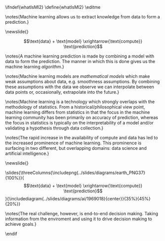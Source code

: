 \ifndef{whatIsMl2}
\define{whatIsMl2}
\editme

\notes{Machine learning allows us to extract knowledge from data to
form a prediction.}

\newslide{}

$$\text{data} + \text{model} \xrightarrow{\text{compute}} \text{prediction}$$

\notes{A machine learning prediction is made by combining a model with data to form the prediction. The manner in which this is done gives us the machine learning *algorithm*.}



\notes{Machine learning models are *mathematical models* which make weak assumptions about data, e.g. smoothness assumptions. By combining these assumptions with the data we observe we can interpolate between data points or, occasionally, extrapolate into the future.}

\notes{Machine learning is a technology which strongly overlaps with the methodology of statistics. From a historical/philosophical view point, machine learning differs from statistics in that the focus in the machine learning community has been primarily on accuracy of prediction, whereas the focus in statistics is typically on the interpretability of a model and/or validating a hypothesis through data collection.}

\notes{The rapid increase in the availability of compute and data has led to the increased prominence of machine learning. This prominence is surfacing in two different, but overlapping domains: data science and artificial intelligence.}


\newslide{}

\slides{\threeColumns{\includepng{../slides/diagrams/earth_PNG37}{100%}}{$$\text{data} + \text{model} \xrightarrow{\text{compute}} \text{prediction}$$}{\includediagram{../slides/diagrams/ai/1969018}{center}}{35%}{45%}{20%}}

\notes{The real challenge, however, is end-to-end decision making. Taking information from the enviroment and using it to drive decision making to achieve goals.}

\endif
